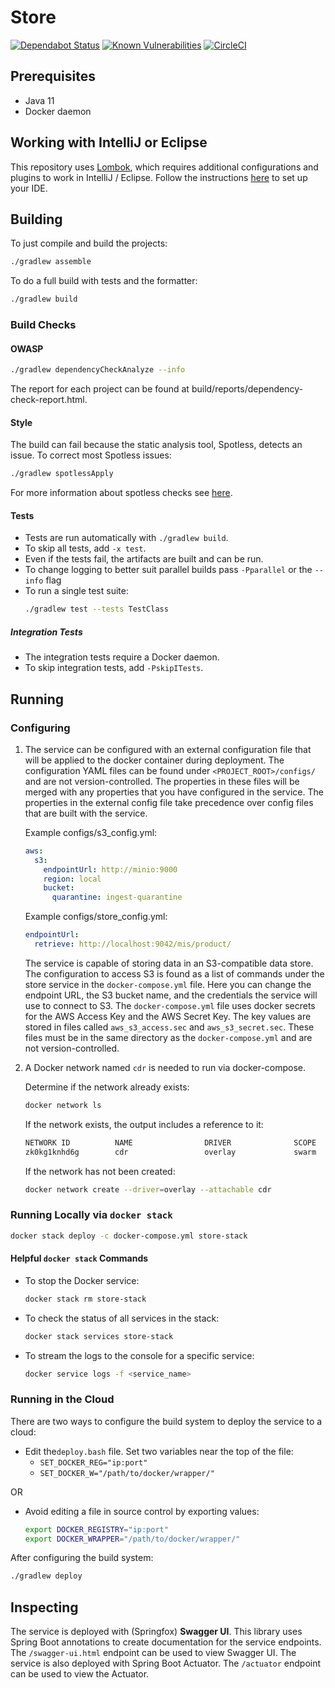 # Store
[![Dependabot Status](https://api.dependabot.com/badges/status?host=github&repo=connexta/ion-store)](https://dependabot.com)
[![Known Vulnerabilities](https://snyk.io/test/github/connexta/ion-store/badge.svg)](https://snyk.io/test/github/connexta/ion-store)
[![CircleCI](https://circleci.com/gh/connexta/ion-store/tree/master.svg?style=svg)](https://circleci.com/gh/connexta/ion-store/tree/master)

## Prerequisites
* Java 11
* Docker daemon

## Working with IntelliJ or Eclipse
This repository uses [Lombok](https://projectlombok.org/), which requires additional configurations and plugins to work in IntelliJ / Eclipse.
Follow the instructions [here](https://www.baeldung.com/lombok-ide) to set up your IDE.

## Building
To just compile and build the projects:
```bash
./gradlew assemble
```
To do a full build with tests and the formatter:
```bash
./gradlew build
```

### Build Checks
#### OWASP
```bash
./gradlew dependencyCheckAnalyze --info
```
The report for each project can be found at build/reports/dependency-check-report.html.

#### Style
The build can fail because the static analysis tool, Spotless, detects an issue. To correct most Spotless issues:
```bash
./gradlew spotlessApply
```

For more information about spotless checks see
[here](https://github.com/diffplug/spotless/tree/master/plugin-gradle#custom-rules).

#### Tests
* Tests are run automatically with `./gradlew build`.
* To skip all tests, add `-x test`.
* Even if the tests fail, the artifacts are built and can be run.
* To change logging to better suit parallel builds pass `-Pparallel` or the `--info` flag
* To run a single test suite:
    ```bash
    ./gradlew test --tests TestClass
    ```

##### Integration Tests
* The integration tests require a Docker daemon.
* To skip integration tests, add `-PskipITests`.

## Running
### Configuring
1. The service can be configured with an external configuration file that will be applied to the docker container during deployment.
    The configuration YAML files can be found under `<PROJECT_ROOT>/configs/` and are not version-controlled.
    The properties in these files will be merged with any properties that you have configured in the service.
    The properties in the external config file take precedence over config files that are built with the service.

    Example configs/s3_config.yml:
    ```yaml
    aws:
      s3:
        endpointUrl: http://minio:9000
        region: local
        bucket:
          quarantine: ingest-quarantine
    ```

    Example configs/store_config.yml:
    ```yaml
    endpointUrl:
      retrieve: http://localhost:9042/mis/product/
    ```

    The service is capable of storing data in an S3-compatible data store.
    The configuration to access S3 is found as a list of commands under the store service in the `docker-compose.yml` file.
    Here you can change the endpoint URL, the S3 bucket name, and the credentials the service will use to connect to S3.
    The `docker-compose.yml` file uses docker secrets for the AWS Access Key and the AWS Secret Key.
    The key values are stored in files called `aws_s3_access.sec` and `aws_s3_secret.sec`.
    These files must be in the same directory as the `docker-compose.yml` and are not version-controlled.

2. A Docker network named `cdr` is needed to run via docker-compose.

    Determine if the network already exists:
    ```bash
    docker network ls
    ```
    If the network exists, the output includes a reference to it:
    ```bash
    NETWORK ID          NAME                DRIVER              SCOPE
    zk0kg1knhd6g        cdr                 overlay             swarm
    ```
    If the network has not been created:
    ```bash
    docker network create --driver=overlay --attachable cdr
    ```

### Running Locally via `docker stack`
```bash
docker stack deploy -c docker-compose.yml store-stack
```

#### Helpful `docker stack` Commands
* To stop the Docker service:
    ```bash
    docker stack rm store-stack
    ```
* To check the status of all services in the stack:
    ```bash
    docker stack services store-stack
    ```
* To stream the logs to the console for a specific service:
    ```bash
    docker service logs -f <service_name>
    ```

### Running in the Cloud
There are two ways to configure the build system to deploy the service to a cloud:
- Edit the`deploy.bash` file. Set two variables near the top of the file:
  - `SET_DOCKER_REG="ip:port"`
  - `SET_DOCKER_W="/path/to/docker/wrapper/"`

OR

- Avoid editing a file in source control by exporting values:
    ```bash
    export DOCKER_REGISTRY="ip:port"
    export DOCKER_WRAPPER="/path/to/docker/wrapper/"
    ```

After configuring the build system:
```bash
./gradlew deploy
```

## Inspecting
The service is deployed with (Springfox) **Swagger UI**.
This library uses Spring Boot annotations to create documentation for the service endpoints.
The `/swagger-ui.html` endpoint can be used to view Swagger UI.
The service is also deployed with Spring Boot Actuator.
The `/actuator` endpoint can be used to view the Actuator.
